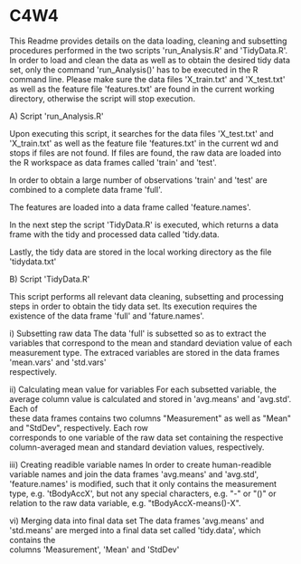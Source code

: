 # C4W4
This Readme provides details on the data loading, cleaning and subsetting procedures performed in the two scripts 'run_Analysis.R' and 'TidyData.R'. In order to load and clean the data as well as to obtain the desired tidy data set, only the command 'run_Analysis()' has to be executed in the R command line. Please make sure the data files 'X_train.txt' and 
'X_test.txt' as well as the feature file 'features.txt' are found in the current working directory, otherwise the script will stop execution.

A) Script 'run_Analysis.R'

Upon executing this script, it searches for the data files 'X_test.txt' and 'X_train.txt' as well as the feature file 'features.txt' in the current wd and stops if files are not found. If files are found, the raw data are loaded into the R workspace as data frames called 'train' and 'test'.

In order to obtain a large number of observations 'train' and 'test' are combined to a complete data frame 'full'.

The features are loaded into a data frame called 'feature.names'.

In the next step the script 'TidyData.R' is executed, which returns a data frame with the tidy and processed data called 'tidy.data.

Lastly, the tidy data are stored in the local working directory as the file 'tidydata.txt'

B) Script 'TidyData.R'

This script performs all relevant data cleaning, subsetting and processing steps in order to obtain the tidy data set. Its execution requires the existence of the data frame 'full' and 'fature.names'.

i)    Subsetting raw data
        The data 'full' is subsetted so as to extract the variables that correspond to the mean and standard deviation value
        of each measurement type. The extraced variables are stored in the data frames 'mean.vars' and 'std.vars'              
        respectively.
        
ii)   Calculating mean value for variables
        For each subsetted variable, the average column value is calculated and stored in 'avg.means' and 'avg.std'. Each of  
        these data frames contains two columns "Measurement" as well as "Mean" and "StdDev", respectively. Each row   
        corresponds to one variable of the raw data set containing the respective column-averaged mean and standard deviation 
        values, respectively.
        
iii)    Creating readible variable names
        In order to create human-readible variable names and join the data frames 'avg.means' and 'avg.std', 'feature.names' 
        is modified, such that it only contains the measurement type, e.g. 'tBodyAccX', but not any special characters, e.g. 
        "-" or "()" or relation to the raw data variable, e.g. "tBodyAccX-means()-X".
        
vi)   Merging data into final data set
        The data frames 'avg.means' and 'std.means' are merged into a final data set called 'tidy.data', which contains the   
        columns 'Measurement', 'Mean' and 'StdDev'
        

